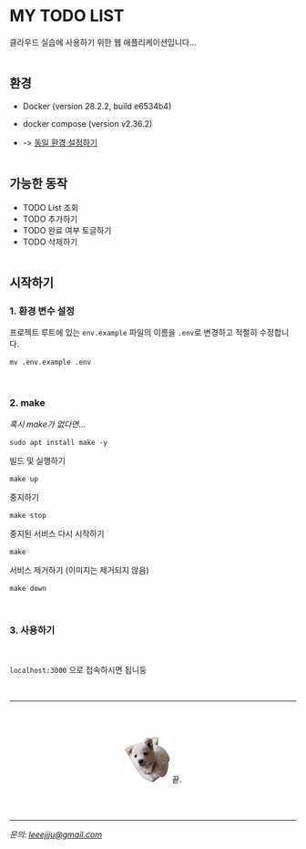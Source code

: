 # MY TODO LIST

클라우드 실습에 사용하기 위한 웹 애플리케이션입니다... <br><br>

## 환경

* Docker (version 28.2.2, build e6534b4)
* docker compose (version v2.36.2)

* -> [동일 환경 설정하기](https://leeejjju.tistory.com/8)
<br><br>


## 가능한 동작 
* TODO List 조회
* TODO 추가하기
* TODO 완료 여부 토글하기 
* TODO 삭제하기 
<br> <br>


## 시작하기

### 1. 환경 변수 설정

프로젝트 루트에 있는 `env.example` 파일의 이름을 `.env`로 변경하고 적절히 수정합니다.
```
mv .env.example .env
```


<br>

### 2. make


*혹시 make가 없다면...*
```
sudo apt install make -y
```

빌드 및 실행하기
```
make up
```
중지하기
```
make stop
```
중지된 서비스 다시 시작하기
```
make
```
서비스 제거하기 (이미지는 제거되지 않음)
```
make down
```

<br>

### 3. 사용하기 

<br>

`localhost:3000` 으로 접속하시면 됩니둥 

<br>

---
<br><br>

<p align="center">
<img src="todo-frontend/public/images/general.PNG" width="80" height="80"/>
끝.
</p>
<br><br>

---

*문의: leeejjju@gmail.com*
